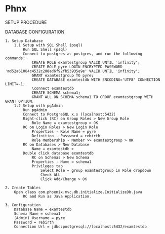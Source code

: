 Phnx
====

SETUP PROCEDURE


DATABASE CONFIGURATION

	1. Setup Database
		1.1 Setup with SQL Shell (psql)
			Run SQL Shell (psql)
			Connect to postgres as postgres, and run the following commands:
				CREATE ROLE examtestgroup VALID UNTIL 'infinity';
				CREATE ROLE pyre LOGIN ENCRYPTED PASSWORD 'md52a61004c4532c208ad6f92fb53935e9e' VALID UNTIL 'infinity';
				GRANT examtestgroup TO pyre;
				CREATE DATABASE examtestdb WITH ENCODING='UTF8' CONNECTION LIMIT=-1;
				\connect examtestdb
				CREATE SCHEMA schema1;
				GRANT ALL ON SCHEMA schema1 TO GROUP examtestgroup WITH GRANT OPTION;
		1.2 Setup with pgAdmin
			Run pgAdmin
			Connect to PostgreSQL x.x (localhost:5432)
			Right-click (RC) on Group Roles > New Group Role
				Role Name = examtestgroup > OK
			RC on Login Roles > New Login Role
				Properties - Role Name = pyre
				Definition - Password = rebirth
				Role Membership - Member >> examtestgroup > OK
			RC on Databases > New Database
				Name = examtestdb > 
			Double click database examtestdb
				RC on Schemas > New Schema
				Properties - Name = schema1
				Privileges tab
					Select Role = group examtestgroup in Role dropdown
					Check ALL
					Click Add/Change > OK
					
	2. Create Tables
		Open class com.phoenix.mvc.db.initialize.InitializeDb.java
			RC and Run as Java Application.
			
	3. Configuration
		Database Name = examtestdb
		Schema Name = schema1
		(Admin) Username = pyre
		Password = rebirth
		Connection Url = jdbc:postgresql://localhost:5432/examtestdb